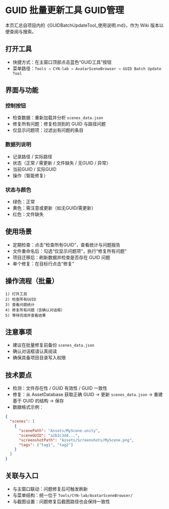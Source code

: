 # GUID 批量更新工具  GUID管理

本页汇总自项目内的《GUIDBatchUpdateTool_使用说明.md》，作为 Wiki 版本以便查阅与搜索。

## 打开工具

- 快捷方式：在主窗口顶部点击蓝色“GUID工具”按钮
- 菜单路径：`Tools → CYN-lab → AvatarSceneBrowser → GUID Batch Update Tool`

## 界面与功能

### 控制按钮
- 检查数据：重新加载并分析 `scenes_data.json`
- 修复所有问题：修复检测到的 GUID 与路径问题
- 仅显示问题项：过滤出有问题的条目

### 数据列说明
- 记录路径 / 实际路径
- 状态（正常 / 需更新 / 文件缺失 / 无GUID / 异常）
- 当前GUID / 实际GUID
- 操作（智能修复）

### 状态与颜色
- 绿色：正常
- 黄色：需注意或更新（如无GUID/需更新）
- 红色：文件缺失

## 使用场景

- 定期检查：点击“检查所有GUID”，查看统计与问题报告
- 文件重命名后：勾选“仅显示问题项”，执行“修复所有问题”
- 项目迁移后：刷新数据并检查是否存在 GUID 问题
- 单个修复：在目标行点击“修复”

## 操作流程（批量）

```
1) 打开工具
2) 检查所有GUID
3) 查看问题统计
4) 修复所有问题（含确认对话框）
5) 等待完成并查看结果
```

## 注意事项

- 建议在批量修复前备份 `scenes_data.json`
- 确认对话框请认真阅读
- 确保具备项目目录写入权限

## 技术要点

- 检测：文件存在性 / GUID 有效性 / GUID 一致性
- 修复：从 AssetDatabase 获取正确 GUID → 更新 `scenes_data.json` → 重建基于 GUID 的结构 → 保存
- 数据格式示例：

```json
{
  "scenes": [
    {
      "scenePath": "Assets/MyScene.unity",
      "sceneGUID": "a1b2c3d4...",
      "screenshotPath": "Assets/Screenshots/MyScene.png",
      "tags": ["tag1", "tag2"]
    }
  ]
}
```

## 关联与入口

- 与主窗口联动：问题修复后可触发刷新
- 与菜单结构：统一位于 `Tools/CYN-lab/AvatarSceneBrowser/`
- 与截图设置：问题修复后截图路径也会保持一致性
